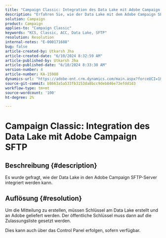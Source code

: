 ```yaml
---
title: "Campaign Classic: Integration des Data Lake mit Adobe Campaign SFTP"
description: "Erfahren Sie, wie der Data Lake mit dem Adobe Campaign SFTP-Server integriert werden kann."
solution: Campaign
product: Campaign
applies-to: "Campaign Classic"
keywords: "KCS, Classic, ACC, Data Lake, SFTP"
resolution: Resolution
internal-notes: "E-000171688"
bug: false
article-created-by: Utkarsh Jha
article-created-date: "6/10/2024 8:32:59 AM"
article-published-by: Utkarsh Jha
article-published-date: "6/10/2024 8:33:38 AM"
version-number: 4
article-number: KA-15980
dynamics-url: "https://adobe-ent.crm.dynamics.com/main.aspx?forceUCI=1&pagetype=entityrecord&etn=knowledgearticle&id=0e03f108-0427-ef11-840a-6045bd026b83"
source-git-commit: b8663a5a533fb3153da8bcc9deb846e73efdd1d3
workflow-type: tm+mt
source-wordcount: '100'
ht-degree: 2%

---
```


# Campaign Classic: Integration des Data Lake mit Adobe Campaign SFTP

## Beschreibung {#description}


Es wurde gefragt, wie der Data Lake in den Adobe Campaign SFTP-Server integriert werden kann.


## Auflösung {#resolution}


Um die Mitteilung zu erstellen, müssen Schlüssel am Data Lake erstellt und an Adobe geliefert werden. Der öffentliche Schlüssel muss dann auf die Zulassungsliste gesetzt werden.



Dies kann auch über das Control Panel erfolgen, sofern verfügbar.


